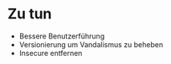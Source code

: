 Zu tun
======

- Bessere Benutzerführung
- Versionierung um Vandalismus zu beheben
- Insecure entfernen
